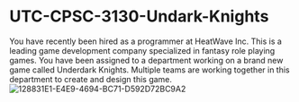 # UTC-CPSC-3130-Undark-Knights
You have recently been hired as a programmer at HeatWave Inc. This is a leading game development company specialized in fantasy role playing games. You have been assigned to a department working on a brand new game called Underdark Knights. Multiple teams are working together in this department to create and design this game.
![128831E1-E4E9-4694-BC71-D592D72BC9A2](https://github.com/J2rogers1179/UTC-CPSC-3130-Undark-Knights/assets/156817519/f7e12d1e-b8f6-4f76-9bf0-e1b47ca20a94)
